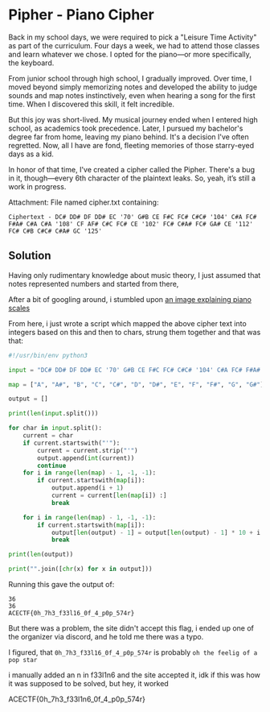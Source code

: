 # Pipher - Piano Cipher
Back in my school days, we were required to pick a "Leisure Time Activity" as part of the curriculum. Four days a week, we had to attend those classes and learn whatever we chose. I opted for the piano—or more specifically, the keyboard.

From junior school through high school, I gradually improved. Over time, I moved beyond simply memorizing notes and developed the ability to judge sounds and map notes instinctively, even when hearing a song for the first time. When I discovered this skill, it felt incredible.

But this joy was short-lived. My musical journey ended when I entered high school, as academics took precedence. Later, I pursued my bachelor's degree far from home, leaving my piano behind. It's a decision I've often regretted. Now, all I have are fond, fleeting memories of those starry-eyed days as a kid.

In honor of that time, I've created a cipher called the Pipher. There's a bug in it, though—every 6th character of the plaintext leaks. So, yeah, it’s still a work in progress.

Attachment: File named cipher.txt containing:

```
Ciphertext - DC# DD# DF DD# EC '70' G#B CE F#C FC# C#C# '104' C#A FC# F#A# C#A C#A '108' CF AF# C#C FC# CE '102' FC# C#A# FC# GA# CE '112' FC# C#B C#C# C#A# GC '125'
```

## Solution

Having only rudimentary knowledge about music theory, I just assumed that notes represented numbers and started from there,

After a bit of googling around, i stumbled upon [an image explaining piano scales](https://www.piano-keyboard-guide.com/wp-content/uploads/2018/12/Piano-Keys-and-Notes-Piano-Keyboard-Diagram-1-1024x576.jpg)

From here, i just wrote a script which mapped the above cipher text into integers based on this and then to chars, strung them together and that was that:

```py
#!/usr/bin/env python3

input = "DC# DD# DF DD# EC '70' G#B CE F#C FC# C#C# '104' C#A FC# F#A# C#A C#A '108' CF AF# C#C FC# CE '102' FC# C#A# FC# GA# CE '112' FC# C#B C#C# C#A# GC '125'"

map = ["A", "A#", "B", "C", "C#", "D", "D#", "E", "F", "F#", "G", "G#"]

output = []

print(len(input.split()))

for char in input.split():
    current = char
    if current.startswith("'"):
        current = current.strip("'")
        output.append(int(current))
        continue
    for i in range(len(map) - 1, -1, -1):
        if current.startswith(map[i]):
            output.append(i + 1)
            current = current[len(map[i]) :]
            break

    for i in range(len(map) - 1, -1, -1):
        if current.startswith(map[i]):
            output[len(output) - 1] = output[len(output) - 1] * 10 + i + 1
            break

print(len(output))

print("".join([chr(x) for x in output]))
```

Running this gave the output of:

```
36
36
ACECTF{0h_7h3_f33l16_0f_4_p0p_574r}
```

But there was a problem, the site didn't accept this flag, i ended up one of the organizer via discord, and he told me there was a typo.

I figured, that `0h_7h3_f33l16_0f_4_p0p_574r` is probably `oh the feelig of a pop star` 

i manually added an n in f33l1n6 and the site accepted it, idk if this was how it was supposed to be solved, but hey, it worked


ACECTF{0h_7h3_f33l1n6_0f_4_p0p_574r}
